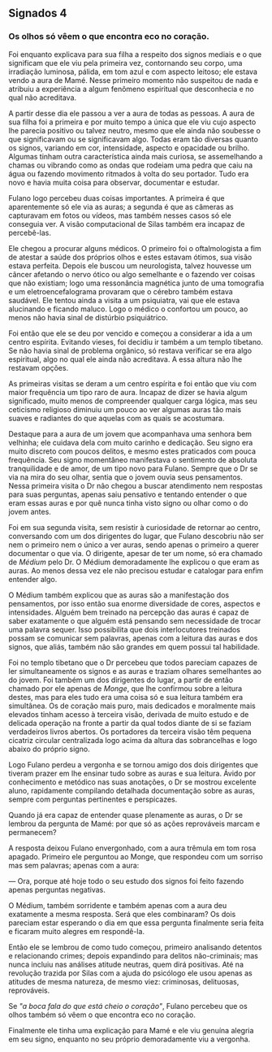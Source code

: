 ## Signados 4
### Os olhos só vêem o que encontra eco no coração.

Foi enquanto explicava para sua filha a respeito dos signos mediais e o que significam que ele viu pela primeira vez, contornando seu corpo, uma irradiação luminosa, pálida, em tom azul e com aspecto leitoso; ele estava vendo a aura de Mamé. Nesse primeiro momento não suspeitou de nada e atribuiu a experiência a algum fenômeno espiritual que desconhecia e no qual não acreditava.

A partir desse dia ele passou a ver a aura de todas as pessoas. A aura de sua filha foi a primeira e por muito tempo a única que ele viu cujo aspecto lhe parecia positivo ou talvez neutro, mesmo que ele ainda não soubesse o que significavam ou se significavam algo. Todas eram tão diversas quanto os signos, variando em cor, intensidade, aspecto e opacidade ou brilho. Algumas tinham outra característica ainda mais curiosa, se assemelhando a chamas ou vibrando como as ondas que rodeiam uma pedra que caiu na água ou fazendo movimento ritmados à volta do seu portador. Tudo era novo e havia muita coisa para observar, documentar e estudar.

Fulano logo percebeu duas coisas importantes. A primeira é que aparentemente só ele via as auras; a segunda é que as câmeras as capturavam em fotos ou vídeos, mas também nesses casos só ele conseguia ver. A visão computacional de Silas também era incapaz de percebê-las.

Ele chegou a procurar alguns médicos. O primeiro foi o oftalmologista a fim de atestar a saúde dos próprios olhos e estes estavam ótimos, sua visão estava perfeita. Depois ele buscou um neurologista, talvez houvesse um câncer afetando o nervo ótico ou algo semelhante e o fazendo ver coisas que não existiam; logo uma ressonância magnética junto de uma tomografia e um eletroencefalograma provaram que o cérebro também estava saudável. Ele tentou ainda a visita a um psiquiatra, vai que ele estava alucinando e ficando maluco. Logo o médico o confortou um pouco, ao menos não havia sinal de distúrbio psiquiátrico.

Foi então que ele se deu por vencido e começou a considerar a ida a um centro espírita. Evitando vieses, foi decidiu ir também a um templo tibetano. Se não havia sinal de problema orgânico, só restava verificar se era algo espiritual, algo no qual ele ainda não acreditava. A essa altura não lhe restavam opções.

As primeiras visitas se deram a um centro espírita e foi então que viu com maior frequência um tipo raro de aura. Incapaz de dizer se havia algum significado, muito menos de compreender qualquer carga lógica, mas seu ceticismo religioso diminuiu um pouco ao ver algumas auras tão mais suaves e radiantes do que aquelas com as quais se acostumara.

Destaque para a aura de um jovem que acompanhava uma senhora bem velhinha; ele cuidava dela com muito carinho e dedicação. Seu signo era muito discreto com poucos delitos, e mesmo estes praticados com pouca frequência. Seu signo momentâneo manifestava o sentimento de absoluta tranquilidade e de amor, de um tipo novo para Fulano. Sempre que o Dr se via na mira do seu olhar, sentia que o jovem ouvia seus pensamentos. Nessa primeira visita o Dr não chegou a buscar atendimento nem respostas para suas perguntas, apenas saiu pensativo e tentando entender o que eram essas auras e por quê nunca tinha visto signo ou olhar como o do jovem antes.

Foi em sua segunda visita, sem resistir à curiosidade de retornar ao centro, conversando com um dos dirigentes do lugar, que Fulano descobriu não ser nem o primeiro nem o único a ver auras, sendo apenas o primeiro a querer documentar o que via. O dirigente, apesar de ter um nome, só era chamado de _Médium_ pelo Dr. O Médium demoradamente lhe explicou o que eram as auras. Ao menos dessa vez ele não precisou estudar e catalogar para enfim entender algo.

O Médium também explicou que as auras são a manifestação dos pensamentos, por isso então sua enorme diversidade de cores, aspectos e intensidades. Alguém bem treinado na percepção das auras é capaz de saber exatamente o que alguém está pensando sem necessidade de trocar uma palavra sequer. Isso possibilita que dois interlocutores treinados possam se comunicar sem palavras, apenas com a leitura das auras e dos signos, que aliás, também não são grandes em quem possui tal habilidade.

Foi no templo tibetano que o Dr percebeu que todos pareciam capazes de ler simultaneamente os signos e as auras e traziam olhares semelhantes ao do jovem. Foi também um dos dirigentes do lugar, a partir de então chamado por ele apenas de _Monge_, que lhe confirmou sobre a leitura destes, mas para eles tudo era uma coisa só e sua leitura também era simultânea. Os de coração mais puro, mais dedicados e moralmente mais elevados tinham acesso à terceira visão, derivada de muito estudo e de delicada operação na fronte a partir da qual todos diante de si se faziam verdadeiros livros abertos. Os portadores da terceira visão têm pequena cicatriz circular centralizada logo acima da altura das sobrancelhas e logo abaixo do próprio signo.

Logo Fulano perdeu a vergonha e se tornou amigo dos dois dirigentes que tiveram prazer em lhe ensinar tudo sobre as auras e sua leitura. Ávido por conhecimento e metódico nas suas anotações, o Dr se mostrou excelente aluno, rapidamente compilando detalhada documentação sobre as auras, sempre com perguntas pertinentes e perspicazes.

Quando já era capaz de entender quase plenamente as auras, o Dr se lembrou da pergunta de Mamé: por que só as ações reprováveis marcam e permanecem?

A resposta deixou Fulano envergonhado, com a aura trêmula em tom rosa apagado. Primeiro ele perguntou ao Monge, que respondeu com um sorriso mas sem palavras; apenas com a aura:

— Ora, porque até hoje todo o seu estudo dos signos foi feito fazendo apenas perguntas negativas.

O Médium, também sorridente e também apenas com a aura deu exatamente a mesma resposta. Será que eles combinaram? Os dois pareciam estar esperando o dia em que essa pergunta finalmente seria feita e ficaram muito alegres em respondê-la.

Então ele se lembrou de como tudo começou, primeiro analisando detentos e relacionando crimes; depois expandindo para delitos não-criminais; mas nunca incluiu nas análises atitude neutras, quem dirá positivas. Até na revolução trazida por Silas com a ajuda do psicólogo ele usou apenas as atitudes de mesma natureza, de mesmo viez: criminosas, delituosas, reprováveis.

Se _"a boca fala do que está cheio o coração"_, Fulano percebeu que os olhos também só vêem o que encontra eco no coração.

Finalmente ele tinha uma explicação para Mamé e ele viu genuína alegria em seu signo, enquanto no seu próprio demoradamente viu a vergonha.